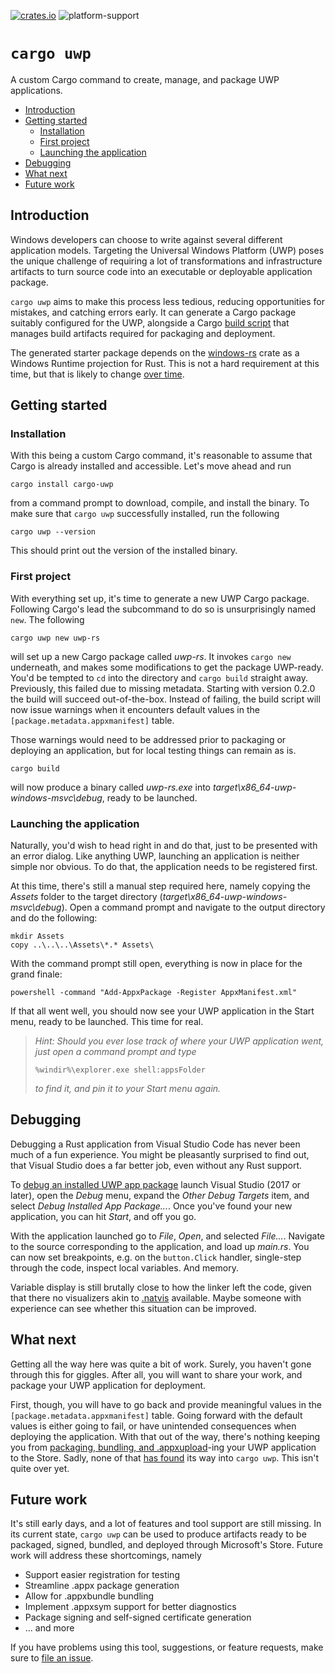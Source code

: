 [![crates.io](https://img.shields.io/crates/v/cargo-uwp.svg)](https://crates.io/crates/cargo-uwp)
![platform-support](https://img.shields.io/badge/platform-windows--only-critical?logo=windows)

# `cargo uwp` <!-- omit in toc -->

A custom Cargo command to create, manage, and package UWP applications.

- [Introduction](#introduction)
- [Getting started](#getting-started)
  - [Installation](#installation)
  - [First project](#first-project)
  - [Launching the application](#launching-the-application)
- [Debugging](#debugging)
- [What next](#what-next)
- [Future work](#future-work)

## Introduction

Windows developers can choose to write against several different application models. Targeting the Universal Windows Platform (UWP) poses the unique challenge of requiring a lot of transformations and infrastructure artifacts to turn source code into an executable or deployable application package.

`cargo uwp` aims to make this process less tedious, reducing opportunities for mistakes, and catching errors early. It can generate a Cargo package suitably configured for the UWP, alongside a Cargo [build script](https://doc.rust-lang.org/cargo/reference/build-scripts.html) that manages build artifacts required for packaging and deployment.

The generated starter package depends on the [windows-rs](https://crates.io/crates/windows) crate as a Windows Runtime projection for Rust. This is not a hard requirement at this time, but that is likely to change [over time](#future-work).

## Getting started

### Installation

With this being a custom Cargo command, it's reasonable to assume that Cargo is already installed and accessible. Let's move ahead and run

```none
cargo install cargo-uwp
```

from a command prompt to download, compile, and install the binary. To make sure that `cargo uwp` successfully installed, run the following

```none
cargo uwp --version
```

This should print out the version of the installed binary.

### First project

With everything set up, it's time to generate a new UWP Cargo package. Following Cargo's lead the subcommand to do so is unsurprisingly named `new`. The following

```none
cargo uwp new uwp-rs
```

will set up a new Cargo package called *uwp-rs*. It invokes `cargo new` underneath, and makes some modifications to get the package UWP-ready. You'd be tempted to `cd` into the directory and `cargo build` straight away. Previously, this failed due to missing metadata. Starting with version 0.2.0 the build will succeed out-of-the-box. Instead of failing, the build script will now issue warnings when it encounters default values in the `[package.metadata.appxmanifest]` table.

Those warnings would need to be addressed prior to packaging or deploying an application, but for local testing things can remain as is.

```none
cargo build
```

will now produce a binary called *uwp-rs.exe* into *target\\x86_64-uwp-windows-msvc\\debug*, ready to be launched.

### Launching the application

Naturally, you'd wish to head right in and do that, just to be presented with an error dialog. Like anything UWP, launching an application is neither simple nor obvious. To do that, the application needs to be registered first.

At this time, there's still a manual step required here, namely copying the *Assets* folder to the target directory (*target\\x86_64-uwp-windows-msvc\\debug*). Open a command prompt and navigate to the output directory and do the following:

```none
mkdir Assets
copy ..\..\..\Assets\*.* Assets\
```

With the command prompt still open, everything is now in place for the grand finale:

```none
powershell -command "Add-AppxPackage -Register AppxManifest.xml"
```

If that all went well, you should now see your UWP application in the Start menu, ready to be launched. This time for real.

> *Hint: Should you ever lose track of where your UWP application went, just open a command prompt and type*
> 
> ```none
> %windir%\explorer.exe shell:appsFolder
> ```
> 
> *to find it, and pin it to your Start menu again.*

## Debugging

Debugging a Rust application from Visual Studio Code has never been much of a fun experience. You might be pleasantly surprised to find out, that Visual Studio does a far better job, even without any Rust support.

To [debug an installed UWP app package](https://docs.microsoft.com/en-us/visualstudio/debugger/debug-installed-app-package) launch Visual Studio (2017 or later), open the *Debug* menu, expand the *Other Debug Targets* item, and select *Debug Installed App Package...*. Once you've found your new application, you can hit *Start*, and off you go.

With the application launched go to *File*, *Open*, and selected *File...*. Navigate to the source corresponding to the application, and load up *main.rs*. You can now set breakpoints, e.g. on the `button.Click` handler, single-step through the code, inspect local variables. And memory.

Variable display is still brutally close to how the linker left the code, given that there no visualizers akin to [.natvis](https://docs.microsoft.com/en-us/visualstudio/debugger/create-custom-views-of-native-objects) available. Maybe someone with experience can see whether this situation can be improved.

## What next

Getting all the way here was quite a bit of work. Surely, you haven't gone through this for giggles. After all, you will want to share your work, and package your UWP application for deployment.

First, though, you will have to go back and provide meaningful values in the `[package.metadata.appxmanifest]` table. Going forward with the default values is either going to fail, or have unintended consequences when deploying the application. With that out of the way, there's nothing keeping you from [packaging, bundling, and .appxupload](docs/appx/Packaging.md)-ing your UWP application to the Store. Sadly, none of that [has found](#future-work) its way into `cargo uwp`. This isn't quite over yet.

## Future work

It's still early days, and a lot of features and tool support are still missing. In its current state, `cargo uwp` can be used to produce artifacts ready to be packaged, signed, bundled, and deployed through Microsoft's Store. Future work will address these shortcomings, namely

* Support easier registration for testing
* Streamline .appx package generation
* Allow for .appxbundle bundling
* Implement .appxsym support for better diagnostics
* Package signing and self-signed certificate generation
* ... and more

If you have problems using this tool, suggestions, or feature requests, make sure to [file an issue](https://github.com/tim-weis/cargo-uwp/issues).
